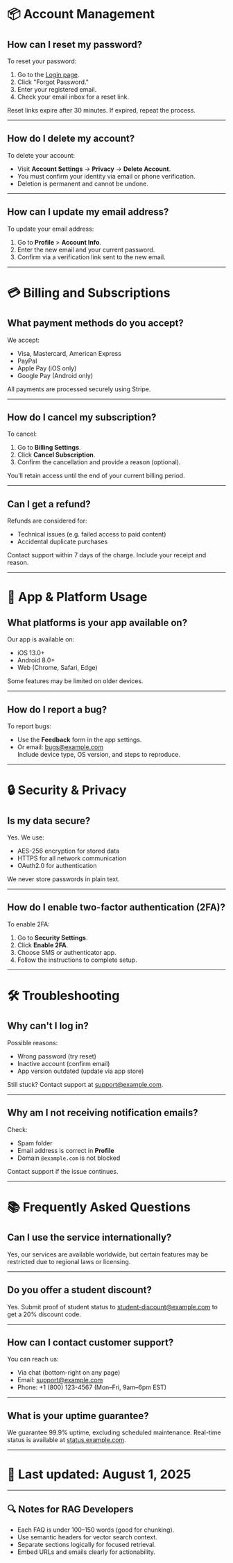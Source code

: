# 📦 Account Management

## How can I reset my password?

To reset your password:
1. Go to the [Login page](https://example.com/login).
2. Click "Forgot Password."
3. Enter your registered email.
4. Check your email inbox for a reset link.

Reset links expire after 30 minutes. If expired, repeat the process.

---

## How do I delete my account?

To delete your account:
- Visit **Account Settings** → **Privacy** → **Delete Account**.
- You must confirm your identity via email or phone verification.
- Deletion is permanent and cannot be undone.

---

## How can I update my email address?

To update your email address:
1. Go to **Profile** > **Account Info**.
2. Enter the new email and your current password.
3. Confirm via a verification link sent to the new email.

---

# 💳 Billing and Subscriptions

## What payment methods do you accept?

We accept:
- Visa, Mastercard, American Express
- PayPal
- Apple Pay (iOS only)
- Google Pay (Android only)

All payments are processed securely using Stripe.

---

## How do I cancel my subscription?

To cancel:
1. Go to **Billing Settings**.
2. Click **Cancel Subscription**.
3. Confirm the cancellation and provide a reason (optional).

You’ll retain access until the end of your current billing period.

---

## Can I get a refund?

Refunds are considered for:
- Technical issues (e.g. failed access to paid content)
- Accidental duplicate purchases

Contact support within 7 days of the charge. Include your receipt and reason.

---

# 📱 App & Platform Usage

## What platforms is your app available on?

Our app is available on:
- iOS 13.0+
- Android 8.0+
- Web (Chrome, Safari, Edge)

Some features may be limited on older devices.

---

## How do I report a bug?

To report bugs:
- Use the **Feedback** form in the app settings.
- Or email: bugs@example.com  
Include device type, OS version, and steps to reproduce.

---

# 🔒 Security & Privacy

## Is my data secure?

Yes. We use:
- AES-256 encryption for stored data
- HTTPS for all network communication
- OAuth2.0 for authentication

We never store passwords in plain text.

---

## How do I enable two-factor authentication (2FA)?

To enable 2FA:
1. Go to **Security Settings**.
2. Click **Enable 2FA**.
3. Choose SMS or authenticator app.
4. Follow the instructions to complete setup.

---

# 🛠️ Troubleshooting

## Why can't I log in?

Possible reasons:
- Wrong password (try reset)
- Inactive account (confirm email)
- App version outdated (update via app store)

Still stuck? Contact support at support@example.com.

---

## Why am I not receiving notification emails?

Check:
- Spam folder
- Email address is correct in **Profile**
- Domain `@example.com` is not blocked

Contact support if the issue continues.

---

# 📚 Frequently Asked Questions

## Can I use the service internationally?

Yes, our services are available worldwide, but certain features may be restricted due to regional laws or licensing.

---

## Do you offer a student discount?

Yes. Submit proof of student status to student-discount@example.com to get a 20% discount code.

---

## How can I contact customer support?

You can reach us:
- Via chat (bottom-right on any page)
- Email: support@example.com
- Phone: +1 (800) 123-4567 (Mon–Fri, 9am–6pm EST)

---

## What is your uptime guarantee?

We guarantee 99.9% uptime, excluding scheduled maintenance. Real-time status is available at [status.example.com](https://status.example.com).

---

# 📅 Last updated: August 1, 2025

---

## 🔍 Notes for RAG Developers

- Each FAQ is under 100–150 words (good for chunking).
- Use semantic headers for vector search context.
- Separate sections logically for focused retrieval.
- Embed URLs and emails clearly for actionability.

